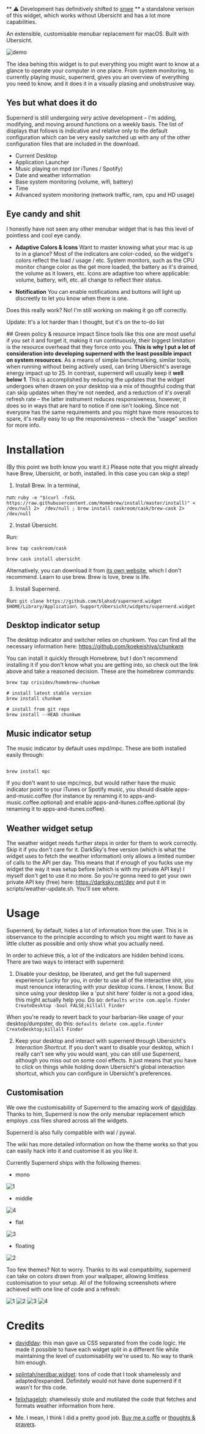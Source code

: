 ** ⚠️ Development has definitively shifted to [snwe](https://github.com/blahsd/snwe) ** a standalone verison of this widget, which works without Ubersicht and has a lot more capabilities.

An extensible, customisable menubar replacement for macOS.
Built with Ubersicht.

![demo](./demo/demo-middle.png)

The idea behing this widget is to put everything you might want to know at a glance to operate your computer in one place. From system monitoring, to currently playing music, supernerd, gives you an overview of everything you need to know, and it does it in a visually plasing and unobstrusive way.

## Yes but what does it do
Supernerd is still undergoing *very* active development – I'm adding, modifying, and moving around functions on a weekly basis. The list of displays that follows is indicative and relative only to the default configuration which can be very easily switched up with any of the other configuration files that are included in the download.

* Current Desktop
* Application Launcher
* Music playing on mpd (or iTunes / Spotify)
* Date and weather information
* Base system monitoring (volume, wifi, battery)
* Time
* Advanced system monitoring (network traffic, ram, cpu and HD usage)

## Eye candy and shit
I honestly have not seen any other menubar widget that is has this level of pointless and cool eye candy.

* **Adaptive Colors & Icons**   Want to master knowing what your mac is up to in a glance? Most of the indicators are color-coded, so the widget's colors reflect the load / usage / etc. System monitors, such as the CPU monitor change color as the get more loaded, the battery as it's drained, the volume as it lowers, etc. Icons are adaptive too where applicable: volume, battery, wifi, etc. all change to reflect their status.

* **Notification**              You can enable notifications and buttons will light up discreetly to let you know when there is one.

Does this really work? No! I'm still working on making it go off correctly.

Update: It's a lot harder than I thought, but it's on the to-do list

## Green policy & resource impact
Since tools like this one are most useful if you set it and forget it, making it run continuously, their biggest limitation is the resource overhead that they force onto you. **This is why I put a lot of consideration into developing supernerd with the least possible impact on system resources.** As a means of simple benchmarking, similar tools, when running without being actively used, can bring Ubersicht's average energy impact up to 25. In contrast, supernerd will usually keep it **well below 1**. This is accomplished by reducing the updates that the widget undergoes when drawn on your desktop via a mix of thoughful coding that can skip updates when they're not needed, and a reduction of it's overall refresh rate – the latter instrument reduces responsiveness, however, it does so in ways that are hard to notice if one isn't looking. Since not everyone has the same requirements and you might have more resources to spare, it's really easy to up the responsiveness – check the "usage" section for more info.

# Installation
(By this point we both know you want it.)
Please note that you might already have Brew, Ubersicht, or both, installed. In this case you can skip a step!

1. Install Brew. In a terminal,

run:
```ruby -e "$(curl -fsSL https://raw.githubusercontent.com/Homebrew/install/master/install)" < /dev/null 2>  /dev/null ; brew install caskroom/cask/brew-cask 2> /dev/null```

2. Install Übersicht.

Run:

```brew tap caskroom/cask```

```brew cask install ubersicht```


Alternatively, you can download it from [its own website](http://tracesof.net/uebersicht/), which I don't recommend. Learn to use brew. Brew is love, brew is life.

3. Install Supernerd.

Run:
```git clone https://github.com/blahsd/supernerd.widget $HOME/Library/Application\ Support/Übersicht/widgets/supernerd.widget```

## Desktop indicator setup
The desktop indicator and switcher relies on chunkwm. You can find all the necessary information here: https://github.com/koekeishiya/chunkwm

You can install it quickly through Homebrew, but I don't recommend installing it if you don't know what you are getting into, so check out the link above and take a reasoned decision. These are the homebrew commands:
```# clone tap
brew tap crisidev/homebrew-chunkwm

# install latest stable version
brew install chunkwm

# install from git repo
brew install --HEAD chunkwm
```

## Music indicator setup
The music indicator by default uses mpd/mpc. These are both installed easily through:
```brew install mpd

brew install mpc
```

If you don't want to use mpc/mcp, but would rather have the music indicator point to your iTunes or Spotify music, you should disable apps-and-music.coffee (for instance by renaming it to apps-and-music.coffee.optional) and enable apps-and-itunes.coffee.optional (by renaming it to apps-and-itunes.coffee).


## Weather widget setup
The weather widget needs further steps in order for them to work correctly. Skip it if you don't care for it.  DarkSky's free version (which is what the widget uses to fetch the weather information) only allows a limited number of calls to the API per day. This means that if enough of you fucks use my widget the way it was setup before (which is with my private API key) I myself don't get to use it no more. So you're gonna need to get your own private API key (free) here: https://darksky.net/dev and put it in scripts/weather-update.sh. You'll see where.

# Usage
Supernerd, by default, hides a lot of information from the user. This is in observance to the principle according to which you might want to have as little clutter as possible and only show what you actually need.

In order to achieve this, a lot of the indicators are hidden behind icons. There are two ways to interact with supernerd:

1. Disable your desktop, be liberated, and get the full supernerd experience
Lucky for you, in order to use all of the interactive shit, you must renounce interacting with your desktop icons. I know, I know. But since using your desktop like a 'put shit here' folder is not a good idea, this might actually help you. Do so:
`defaults write com.apple.finder CreateDesktop -bool FALSE;killall Finder`

When you're ready to revert back to your barbarian-like usage of your desktop/dumpster, do this:
`defaults delete com.apple.finder CreateDesktop;killall Finder`

2. Keep your desktop and interact with supernerd through Ubersicht's *Interaction Shortcut*.
If you don't want to disable your desktop, which I really can't see why you would want, you can still use Supernerd, although you miss out on some cool effects. It just means that you have to click on things while holding down Ubersicht's global interaction shortcut, which you can configure in Ubersicht's preferences.

## Customisation
We owe the customisability of Supernerd to the amazing work of [davidlday](https://github.com/davidlday). Thanks to him, Supernerd is now the only menubar replacement which employs .css files shared across all the widgets.

Supernerd is also fully compatible with wal / pywal.

The wiki has more detailed information on how the theme works so that you can easily hack into it and customise it as you like it.

Currently Supernerd ships with the following themes:
* mono

![1](./demo/1.png)

* middle

![4](./demo/4.png)

* flat

![3](./demo/2.png)

* floating

![2](./demo/3.png)

Too few themes? Not to worry. Thanks to its wal compatibility, supernerd can take on colors drawn from your wallpaper, allowing limitless customisation to your setup. All of the following screenshots where achieved with one line of code and a refresh:

![1](./demo/color-1.png)
![2](./demo/color-2.png)
![3](./demo/color-3.png)
![4](./demo/color-4.png)


# Credits
* [davidlday](https://github.com/davidlday/): this man gave us CSS separated from the code logic. He made it possible to have each widget split in a different file while maintaining the level of customisability we're used to. No way to thank him enough.

* [splintah/nerdbar.widget](https://github.com/splintah/nerdbar.widget): tons of code that I took shamelessly and adapted/expanded. Definitely would not have done supernerd if it wasn't for this code.

* [felixhageloh](https://github.com/felixhageloh/pretty-weather): shamelessly stole and mutilated the code that fetches and formats weather information from here.

* Me. I mean, I think I did a pretty good job. [Buy me a coffe](https://www.patreon.com/blahsd) or [thoughts & prayers](https://www.thoughtsandprayersthegame.com).
